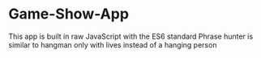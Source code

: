 # Game-Show-App
This app is built in raw JavaScript with the ES6 standard
Phrase hunter is similar to hangman only with lives instead of a hanging person
